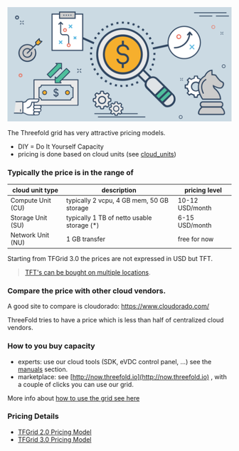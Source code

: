 ![](img/tfgrid_pricing.png)

The Threefold grid has very attractive pricing models.

- DIY = Do It Yourself Capacity
- pricing is done based on cloud units (see [cloud_units](threefold:cloud_units))

### Typically the price is in the range of

| cloud unit type   | description                                | pricing level   |
| ----------------- | ------------------------------------------ | --------------- |
| Compute Unit (CU) | typically 2 vcpu, 4 GB mem, 50 GB storage  | 10-12 USD/month |
| Storage Unit (SU) | typically 1 TB of netto usable storage (*) | 6-15 USD/month  |
| Network Unit (NU) | 1 GB transfer                              | free for now    |


Starting from TFGrid 3.0 the prices are not expressed in USD but TFT.

> [TFT's can be bought on multiple locations](threefold:how_to_buy_and_sell).

### Compare the price with other cloud vendors.

A good site to compare is cloudorado: https://www.cloudorado.com/

ThreeFold tries to have a price which is less than half of centralized cloud vendors.

### How to you buy capacity

- experts: use our cloud tools (SDK, eVDC control panel, ...) see the [manuals](threefold:wiki_overview) section.
- marketplace: see [http://now.threefold.io](http://now.threefold.io) , with a couple of clicks you can use our grid.

More info about [how to use the grid see here](threefold:use_tfgrid)

### Pricing Details

- [TFGrid 2.0 Pricing Model](tfgrid_pricing_2)
- [TFGrid 3.0 Pricing Model](tfgrid_pricing_3)